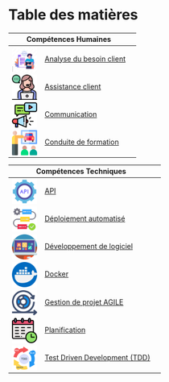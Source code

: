 # Table des matières

| Compétences Humaines                                                                                                                                                                                        |                                                                 |
|-------------------------------------------------------------------------------------------------------------------------------------------------------------------------------------------------------------|-----------------------------------------------------------------|
| <a href="/mes-compétences/Humaines/analyse-du-besoin/"><img src="../../img/besoin-client.png" alt="besoin-client.png" width="50" align="center" style="margin-right:15px" />Analyse du besoin client</a>    |                                                                 |
| <a href="/mes-compétences/Humaines/assistance-client/"><img src="../../img/service-clients.png" alt="service-clients.png" width="50" align="center" style="margin-right:15px" />Assistance client</a>       |                                                                 |
| <a href="/mes-compétences/Humaines/communication/"><img src="../../img/le-marketing-numerique.png" alt="le-marketing-numerique.png" width="50" align="center" style="margin-right:15px" />Communication</a> |                                                                 |
| <a href="/mes-compétences/Humaines/conduite-de-formation/"><img src="../../img/formation.png" alt="formation.png" width="50" align="center" style="margin-right:15px" />Conduite de formation</a>           |                                                                 |

| Compétences Techniques                                                                                                                                                                                            |                                                                 |
|-------------------------------------------------------------------------------------------------------------------------------------------------------------------------------------------------------------------|-----------------------------------------------------------------|
| <a href="/mes-compétences/Techniques/api/"><img src="../../img/api.png" alt="api.png" width="50" align="center" style="margin-right:15px" />API</a>                                                               |                                                                 |
| <a href="/mes-compétences/Techniques/deploiement-automatise/"><img src="../../img/flux-de-travail.png" alt="flux-de-travail.png" width="50" align="center" style="margin-right:15px" />Déploiement automatisé</a> |                                                                 |
| <a href="/mes-compétences/Techniques/developpement-logiciel/"><img src="../../img/portable.png" alt="portable.png" width="50" align="center" style="margin-right:15px" />Développement de logiciel</a>            |                                                                 |
| <a href="/mes-compétences/Techniques/docker/"><img src="../../img/docker.png" alt="docker.png" width="50" align="center" style="margin-right:15px" />Docker</a>                                                   |                                                                 |
| <a href="/mes-compétences/Techniques/gestion-de-projet-agile/"><img src="../../img/sprint.png" alt="sprint.png" width="50" align="center" style="margin-right:15px" />Gestion de projet AGILE</a>                 |                                                                 |
| <a href="/mes-compétences/Techniques/planification/"><img src="../../img/planification.png" alt="planification.png" width="50" align="center" style="margin-right:15px" />Planification</a>                       |                                                                 |
| <a href="/mes-compétences/Techniques/test-driven-development/"><img src="../../img/development.png" alt="development.png" width="50" align="center" style="margin-right:15px" />Test Driven Development (TDD)</a> |                                                                 |
